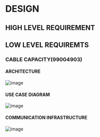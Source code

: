 # DESIGN


## HIGH LEVEL REQUIREMENT









## LOW LEVEL REQUIREMTS
### CABLE CAPACITY(99004903)
#### ARCHITECTURE
![image](https://user-images.githubusercontent.com/80807460/124248737-c6861d00-db40-11eb-85c1-5d114738d829.png)
#### USE CASE DIAGRAM
![image](https://user-images.githubusercontent.com/80807460/124215977-c40cce80-db12-11eb-81a7-e0473f5fff44.png)
#### COMMUNICATION INFRASTRUCTURE
![image](https://user-images.githubusercontent.com/80807460/124248788-d43ba280-db40-11eb-8c61-0b9a5f69aae8.png)




